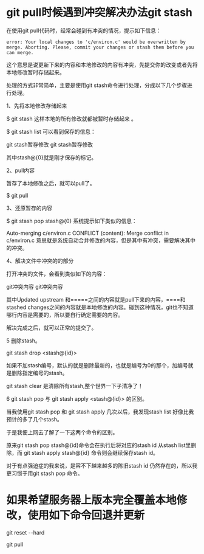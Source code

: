 

# git pull时候遇到冲突解决办法git stash

在使用git pull代码时，经常会碰到有冲突的情况，提示如下信息：

```
error: Your local changes to 'c/environ.c' would be overwritten by merge. Aborting. Please, commit your changes or stash them before you can merge. 
```

这个意思是说更新下来的内容和本地修改的内容有冲突，先提交你的改变或者先将本地修改暂时存储起来。

处理的方式非常简单，主要是使用git stash命令进行处理，分成以下几个步骤进行处理。


1、先将本地修改存储起来

$ git stash 这样本地的所有修改就都被暂时存储起来 。

$ git stash list 可以看到保存的信息：

git stash暂存修改 git stash暂存修改

其中stash@{0}就是刚才保存的标记。


2、pull内容

暂存了本地修改之后，就可以pull了。

$ git pull


3、还原暂存的内容

$ git stash pop stash@{0} 系统提示如下类似的信息：

Auto-merging c/environ.c CONFLICT (content): Merge conflict in c/environ.c 意思就是系统自动合并修改的内容，但是其中有冲突，需要解决其中的冲突。


4、解决文件中冲突的的部分

打开冲突的文件，会看到类似如下的内容：

git冲突内容 git冲突内容

其中Updated upstream 和=====之间的内容就是pull下来的内容，====和stashed changes之间的内容就是本地修改的内容。碰到这种情况，git也不知道哪行内容是需要的，所以要自行确定需要的内容。

解决完成之后，就可以正常的提交了。


5 删除stash。

git stash drop <stash@{id}> 

如果不加stash编号，默认的就是删除最新的，也就是编号为0的那个，加编号就是删除指定编号的stash。

git stash clear 是清除所有stash,整个世界一下子清净了！


6 git stash pop 与 git stash apply <stash@{id}> 的区别。

当我使用git stash pop 和 git stash apply 几次以后，我发现stash list 好像比我预计的多了几个stash。

于是我便上网去了解了一下这两个命令的区别。

原来git stash pop stash@{id}命令会在执行后将对应的stash id 从stash list里删除，而 git stash apply stash@{id} 命令则会继续保存stash id。

对于有点强迫症的我来说，是容不下越来越多的陈旧stash id 仍然存在的，所以我更习惯于用git stash pop 命令。


# 如果希望服务器上版本完全覆盖本地修改，使用如下命令回退并更新

git reset --hard

git pull